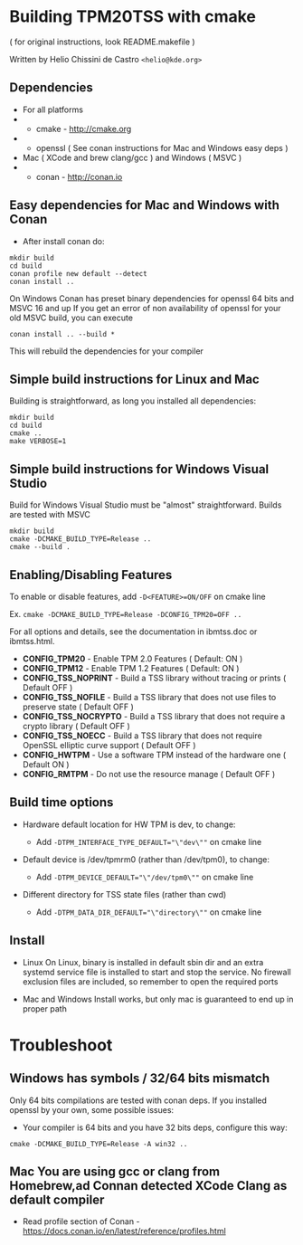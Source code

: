 # Building TPM20TSS with cmake
( for original instructions, look README.makefile  )

Written by Helio Chissini de Castro ```<helio@kde.org>```

## Dependencies
* For all platforms
* * cmake - http://cmake.org
* * openssl ( See conan instructions for Mac and Windows easy deps )
* Mac ( XCode and brew clang/gcc ) and Windows ( MSVC )
* * conan - http://conan.io


## Easy dependencies for Mac and Windows with Conan
* After install conan do:
```
mkdir build
cd build
conan profile new default --detect
conan install ..
```
On Windows Conan has preset binary dependencies for openssl 64 bits and MSVC 16 and up
If you get an error of non availability of openssl for your old MSVC build, you can execute
```
conan install .. --build *
```
This will rebuild the dependencies for your compiler

## Simple build instructions for Linux and Mac
Building is straightforward, as long you installed all dependencies:
```
mkdir build
cd build
cmake ..
make VERBOSE=1
```

## Simple build instructions for Windows Visual Studio
Build for Windows Visual Studio must be "almost" straightforward.
Builds are tested with MSVC
```
mkdir build
cmake -DCMAKE_BUILD_TYPE=Release ..
cmake --build .
```

## Enabling/Disabling Features
To enable or disable features, add ```-D<FEATURE>=ON/OFF``` on cmake line

Ex. ```cmake -DCMAKE_BUILD_TYPE=Release -DCONFIG_TPM20=OFF ..```

For all options and details, see the documentation in ibmtss.doc or
ibmtss.html.

* **CONFIG_TPM20** - Enable TPM 2.0 Features ( Default: ON )
* **CONFIG_TPM12** - Enable TPM 1.2 Features ( Default: ON )
* **CONFIG_TSS_NOPRINT** - Build a TSS library without tracing or prints ( Default OFF )
* **CONFIG_TSS_NOFILE** - Build a TSS library that does not use files to preserve state ( Default OFF )
* **CONFIG_TSS_NOCRYPTO** - Build a TSS library that does not require a crypto library ( Default OFF )
* **CONFIG_TSS_NOECC** - Build a TSS library that does not require OpenSSL elliptic curve support ( Default OFF )
* **CONFIG_HWTPM** - Use a software TPM instead of the hardware one ( Default ON )
* **CONFIG_RMTPM** - Do not use the resource manage ( Default OFF )

## Build time options
* Hardware default location for HW TPM is dev, to change:
  * Add ```-DTPM_INTERFACE_TYPE_DEFAULT="\"dev\""``` on cmake line

* Default device is /dev/tpmrm0 (rather than /dev/tpm0), to change:
  * Add ```-DTPM_DEVICE_DEFAULT="\"/dev/tpm0\""``` on cmake line

* Different directory for TSS state files (rather than cwd)
  * Add ```-DTPM_DATA_DIR_DEFAULT="\"directory\""``` on cmake line


## Install
* Linux
On Linux, binary is installed in default sbin dir and an extra systemd service file is installed to start and stop the service.
No firewall exclusion files are included, so remember to open the required ports

* Mac and Windows
Install works, but only mac is guaranteed to end up in proper path

# Troubleshoot

## Windows has symbols / 32/64 bits mismatch
Only 64 bits compilations are tested with conan deps. If you installed openssl by your own, some possible issues:
* Your compiler is 64 bits and you have 32 bits deps, configure this way:
```
cmake -DCMAKE_BUILD_TYPE=Release -A win32 ..
```

## Mac You are using gcc or clang from Homebrew,ad Connan detected XCode Clang as default compiler
* Read profile section of Conan - https://docs.conan.io/en/latest/reference/profiles.html
